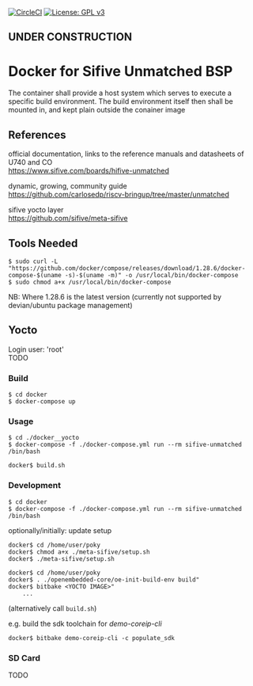 [![CircleCI](https://circleci.com/gh/Rubusch/docker__sifive-unmatched.svg?style=shield)](https://circleci.com/gh/Rubusch/docker__sifive-unmatched)
[![License: GPL v3](https://img.shields.io/badge/License-GPL%20v3-blue.svg)](https://www.gnu.org/licenses/gpl-3.0.html)



UNDER CONSTRUCTION   
------------------



# Docker for Sifive Unmatched BSP

The container shall provide a host system which serves to execute a specific build environment. The build environment itself then shall be mounted in, and kept plain outside the conainer image  


## References

official documentation, links to the reference manuals and datasheets of U740 and CO  
https://www.sifive.com/boards/hifive-unmatched

dynamic, growing, community guide  
https://github.com/carlosedp/riscv-bringup/tree/master/unmatched

sifive yocto layer  
https://github.com/sifive/meta-sifive


## Tools Needed

```
$ sudo curl -L "https://github.com/docker/compose/releases/download/1.28.6/docker-compose-$(uname -s)-$(uname -m)" -o /usr/local/bin/docker-compose
$ sudo chmod a+x /usr/local/bin/docker-compose
```

NB: Where 1.28.6 is the latest version (currently not supported by devian/ubuntu package management)  




## Yocto

Login user: 'root'  
TODO  

### Build

```
$ cd docker
$ docker-compose up
```

### Usage

```
$ cd ./docker__yocto
$ docker-compose -f ./docker-compose.yml run --rm sifive-unmatched /bin/bash

docker$ build.sh
```

### Development

```
$ cd docker
$ docker-compose -f ./docker-compose.yml run --rm sifive-unmatched /bin/bash
```

optionally/initially: update setup  
```
docker$ cd /home/user/poky
docker$ chmod a+x ./meta-sifive/setup.sh
docker$ ./meta-sifive/setup.sh
```

```
docker$ cd /home/user/poky
docker$ . ./openembedded-core/oe-init-build-env build"
docker$ bitbake <YOCTO IMAGE>"
    ...
```
(alternatively call ``build.sh``)  

e.g. build the sdk toolchain for _demo-coreip-cli_  
```
docker$ bitbake demo-coreip-cli -c populate_sdk
```

### SD Card

TODO  
